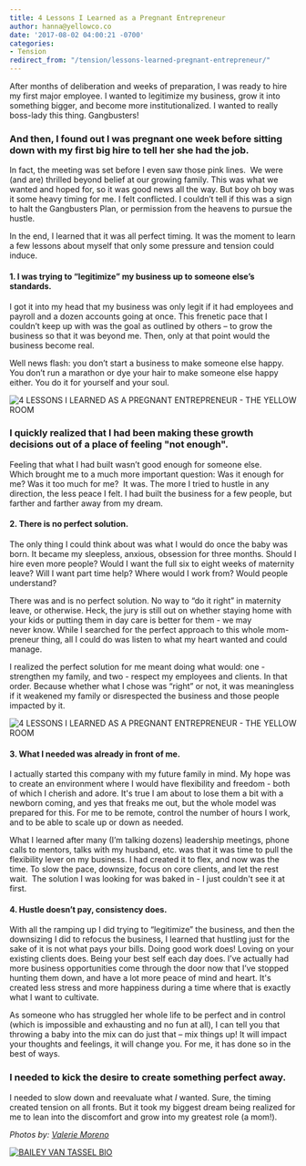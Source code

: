 ```yaml
---
title: 4 Lessons I Learned as a Pregnant Entrepreneur
author: hanna@yellowco.co
date: '2017-08-02 04:00:21 -0700'
categories:
- Tension
redirect_from: "/tension/lessons-learned-pregnant-entrepreneur/"
---
```


After months of deliberation and weeks of preparation, I was ready to hire my first major employee. I wanted to legitimize my business, grow it into something bigger, and become more institutionalized. I wanted to really boss-lady this thing. Gangbusters!

### **And then, I found out I was pregnant one week before sitting down with my first big hire to tell her she had the job.**

In fact, the meeting was set before I even saw those pink lines.  We were (and are) thrilled beyond belief at our growing family. This was what we wanted and hoped for, so it was good news all the way. But boy oh boy was it some heavy timing for me. I felt conflicted. I couldn’t tell if this was a sign to halt the Gangbusters Plan, or permission from the heavens to pursue the hustle.

In the end, I learned that it was all perfect timing. It was the moment to learn a few lessons about myself that only some pressure and tension could induce.

#### **1\. I was trying to “legitimize” my business up to someone else’s standards.**

I got it into my head that my business was only legit if it had employees and payroll and a dozen accounts going at once. This frenetic pace that I couldn’t keep up with was the goal as outlined by others – to grow the business so that it was beyond me. Then, only at that point would the business become real.

Well news flash: you don’t start a business to make someone else happy. You don’t run a marathon or dye your hair to make someone else happy either. You do it for yourself and your soul.

![4 LESSONS I LEARNED AS A PREGNANT ENTREPRENEUR - THE YELLOW ROOM](https://s3.amazonaws.com/yellow-files/blog/2017/08/Photo-Mar-14-11-50-46-PM.jpg)

### **I quickly realized that I had been making these growth decisions out of a place of feeling "not enough".**

Feeling that what I had built wasn’t good enough for someone else. Which brought me to a much more important question: Was it enough for me? Was it too much for me?  It was. The more I tried to hustle in any direction, the less peace I felt. I had built the business for a few people, but farther and farther away from my dream.

#### **2\. There is no perfect solution.**

The only thing I could think about was what I would do once the baby was born. It became my sleepless, anxious, obsession for three months. Should I hire even more people? Would I want the full six to eight weeks of maternity leave? Will I want part time help? Where would I work from? Would people understand?

There was and is no perfect solution. No way to “do it right” in maternity leave, or otherwise. Heck, the jury is still out on whether staying home with your kids or putting them in day care is better for them - we may never know. While I searched for the perfect approach to this whole mom-preneur thing, all I could do was listen to what my heart wanted and could manage.

I realized the perfect solution for me meant doing what would: one - strengthen my family, and two - respect my employees and clients. In that order. Because whether what I chose was “right” or not, it was meaningless if it weakened my family or disrespected the business and those people impacted by it.

![4 LESSONS I LEARNED AS A PREGNANT ENTREPRENEUR - THE YELLOW ROOM](https://s3.amazonaws.com/yellow-files/blog/2017/08/Photo-Mar-14-11-52-19-PM.jpg)

#### **3\. What I needed was already in front of me.**

I actually started this company with my future family in mind. My hope was to create an environment where I would have flexibility and freedom - both of which I cherish and adore. It's true I am about to lose them a bit with a newborn coming, and yes that freaks me out, but the whole model was prepared for this. For me to be remote, control the number of hours I work, and to be able to scale up or down as needed.

What I learned after many (I’m talking dozens) leadership meetings, phone calls to mentors, talks with my husband, etc. was that it was time to pull the flexibility lever on my business. I had created it to flex, and now was the time. To slow the pace, downsize, focus on core clients, and let the rest wait.  The solution I was looking for was baked in - I just couldn't see it at first.

#### **4\. Hustle doesn’t pay, consistency does.**

With all the ramping up I did trying to “legitimize” the business, and then the downsizing I did to refocus the business, I learned that hustling just for the sake of it is not what pays your bills. Doing good work does! Loving on your existing clients does. Being your best self each day does. I’ve actually had more business opportunities come through the door now that I’ve stopped hunting them down, and have a lot more peace of mind and heart. It's created less stress and more happiness during a time where that is exactly what I want to cultivate.

As someone who has struggled her whole life to be perfect and in control (which is impossible and exhausting and no fun at all), I can tell you that throwing a baby into the mix can do just that – mix things up! It will impact your thoughts and feelings, it will change you. For me, it has done so in the best of ways.

### **I needed to kick the desire to create something perfect away.**

I needed to slow down and reevaluate what _I_ wanted. Sure, the timing created tension on all fronts. But it took my biggest dream being realized for me to lean into the discomfort and grow into my greatest role (a mom!).

_Photos by: [Valerie Moreno](http://www.nuanceandbubbles.com/)_

[![BAILEY VAN TASSEL BIO](https://s3.amazonaws.com/yellow-files/blog/2017/04/BAILEY-VAN-TASSEL-BIO-new.jpg)](http://www.abelimpact.com/about/)
